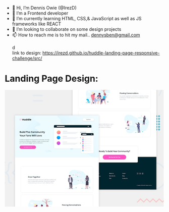 - 👋 Hi, I’m Dennis Owie (@IrezD) 
- 👀 I’m a Frontend developer
- 🌱 I’m currently learning HTML, CSS,& JavaScript as well as JS frameworks like REACT
- 💞️ I’m looking to collaborate on some design projects
- 📫 How to reach me is to hit my mail.. dennysben@gmail.com
<br><br>d<!----
This is a landing page challenge from FrontendMentor.io. I tried replicating the design as much as I could.
---->
<br> link to design: https://irezd.github.io/huddle-landing-page-responsive-challenge/src/

# Landing Page Design:

![Design preview for the Huddle landing page with alternating feature blocks coding challenge](./src/design/desktop-preview.jpg)
